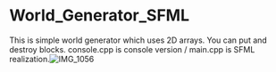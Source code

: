 # World_Generator_SFML
This is simple world generator which uses 2D arrays. You can put and destroy blocks. console.cpp is console version / main.cpp is SFML realization.![IMG_1056](https://github.com/user-attachments/assets/2d16fb72-80ab-4bcc-ad5b-4dc8c60011bd)
